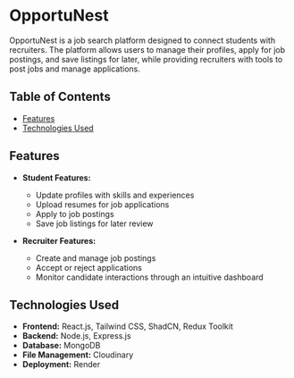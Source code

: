 ﻿# OpportuNest

OpportuNest is a job search platform designed to connect students with recruiters. The platform allows users to manage their profiles, apply for job postings, and save listings for later, while providing recruiters with tools to post jobs and manage applications.

## Table of Contents
- [Features](#features)
- [Technologies Used](#technologies-used)


## Features
- **Student Features:**
  - Update profiles with skills and experiences
  - Upload resumes for job applications
  - Apply to job postings
  - Save job listings for later review

- **Recruiter Features:**
  - Create and manage job postings
  - Accept or reject applications
  - Monitor candidate interactions through an intuitive dashboard

## Technologies Used
- **Frontend:** React.js, Tailwind CSS, ShadCN, Redux Toolkit
- **Backend:** Node.js, Express.js
- **Database:** MongoDB
- **File Management:** Cloudinary
- **Deployment:** Render
